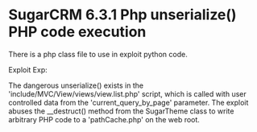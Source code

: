 # SugarCRM 6.3.1 Php unserialize() PHP code execution

There is a php class file to use in exploit python code.

Exploit Exp:

The dangerous unserialize() exists in the 'include/MVC/View/views/view.list.php' script, which is called with user controlled data from the 'current_query_by_page'
parameter. The exploit abuses the __destruct() method from the SugarTheme class to write arbitrary PHP code to a 'pathCache.php' on the web root.
